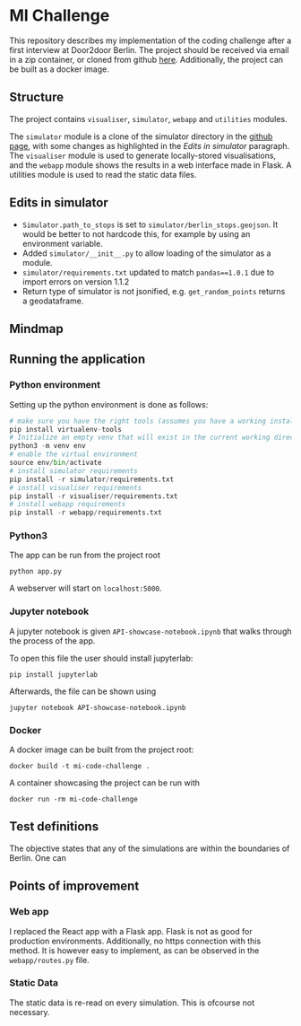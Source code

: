 # MI Challenge

This repository describes my implementation of the coding challenge after a first interview at Door2door Berlin. The project should be received via email in a zip container, or cloned from github [here](https://github.com/fl0r1s/door2door_mi_challenge). Additionally, the project can be built as a docker image. 

## Structure

The project contains `visualiser`, `simulator`, `webapp` and `utilities` modules.

The `simulator` module is a clone of the simulator directory in the [github page](https://github.com/door2door-io/mi-code-challenge), with some changes as highlighted in the *Edits in simulator* paragraph. The `visualiser` module is used to generate locally-stored visualisations, and the `webapp` module shows the results in a web interface made in Flask. A utilities module is used to read the static data files.

## Edits in simulator

- `Simulator.path_to_stops` is set to `simulator/berlin_stops.geojson`. It would be better to not hardcode this, for example by using an environment variable.
- Added `simulator/__init__.py` to allow loading of the simulator as a module.
- `simulator/requirements.txt` updated to match `pandas==1.0.1` due to import errors on version 1.1.2
- Return type of simulator is not jsonified, e.g. `get_random_points` returns a geodataframe.

## Mindmap

## Running the application

### Python environment

Setting up the python environment is done as follows:

```python
# make sure you have the right tools (assumes you have a working install of python)
pip install virtualenv-tools
# Initialize an empty venv that will exist in the current working directory as `venv`
python3 -m venv env
# enable the virtual environment
source env/bin/activate
# install simulator requirements
pip install -r simulator/requirements.txt
# install visualiser requirements
pip install -r visualiser/requirements.txt
# install webapp requirements
pip install -r webapp/requirements.txt
```

### Python3

The app can be run from the project root

```shell
python app.py
```

A webserver will start on `localhost:5000`.

### Jupyter notebook

A jupyter notebook is given `API-showcase-notebook.ipynb` that walks through the process of the app.

To open this file the user should install jupyterlab:

```shell
pip install jupyterlab
```

Afterwards, the file can be shown using

```shell
jupyter notebook API-showcase-notebook.ipynb
```

### Docker

A docker image can be built from the project root:

```shell
docker build -t mi-code-challenge .
```

A container showcasing the project can be run with

```shell
docker run -rm mi-code-challenge
```

## Test definitions

The objective states that any of the simulations are within the boundaries of Berlin. One can 

## Points of improvement

### Web app

I replaced the React app with a Flask app. Flask is not as good for production environments.
Additionally, no https connection with this method. It is however easy to implement, as can be observed
in the `webapp/routes.py` file.

### Static Data

The static data is re-read on every simulation. This is ofcourse not necessary.
